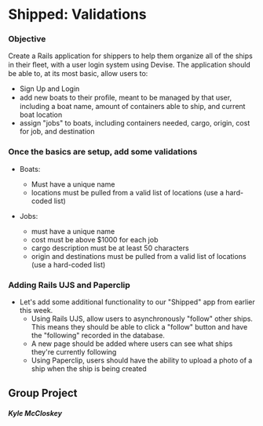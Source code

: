 # Shipped: Validations
### Objective

Create a Rails application for shippers to help them organize all of the ships in their ﬂeet, with a user login system using Devise. The application should be able to, at its most basic, allow users to:
* Sign Up and Login
* add new boats to their proﬁle, meant to be managed by that user, including a boat name, amount of containers able to ship, and current boat location
* assign "jobs" to boats, including containers needed, cargo, origin, cost for job, and destination

### Once the basics are setup, add some validations
* Boats:
  - Must have a unique name
  - locations must be pulled from a valid list of locations (use a hard-coded list)
  
* Jobs:
  - must have a unique name
  - cost must be above $1000 for each job
  - cargo description must be at least 50 characters
  - origin and destinations must be pulled from a valid list of locations (use a hard-coded list)
  
### Adding Rails UJS and Paperclip
 * Let's add some additional functionality to our "Shipped" app from earlier this week.
    - Using Rails UJS, allow users to asynchronously "follow" other ships. This means they should be able to click a "follow" button and have the "following" recorded in the database.
    - A new page should be added where users can see what ships they're currently following
    - Using Paperclip, users should have the ability to upload a photo of a ship when the ship is being created

## Group Project
##### Kyle McCloskey
